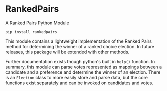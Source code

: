 # RankedPairs
A Ranked Pairs Python Module

```console
pip install rankedpairs
```

This module contains a lightweight implementation of the Ranked Pairs method for determining the winner of a ranked choice election. In future releases, this package will be extended with other methods. 

Further documentation exists though python's built in ```help()``` function. In summary, this module can parse votes represented as mappings between a candidate and a preference and determine the winner of an election. There is an ```Election``` class to more easily store and parse data, but the core functions exist separately and can be invoked on candidates and votes. 
